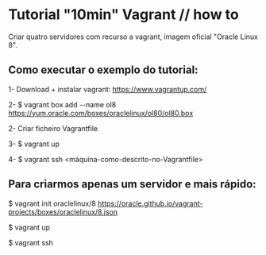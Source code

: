 # Tutorial "10min" Vagrant // how to

Criar quatro servidores com recurso a vagrant, imagem oficial "Oracle Linux 8".


## Como executar o exemplo do tutorial:

1- Download + instalar vagrant: https://www.vagrantup.com/

2- $ vagrant box add --name ol8 https://yum.oracle.com/boxes/oraclelinux/ol80/ol80.box

2- Criar ficheiro Vagrantfile

3- $ vagrant up

4- $ vagrant ssh <máquina-como-descrito-no-Vagrantfile>


## Para criarmos apenas um servidor e mais rápido:

$ vagrant init oraclelinux/8 https://oracle.github.io/vagrant-projects/boxes/oraclelinux/8.json

$ vagrant up

$ vagrant ssh
